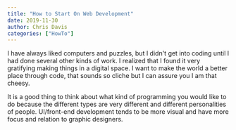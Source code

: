 ```yaml
---
title: "How to Start On Web Development"
date: 2019-11-30
author: Chris Davis
categories: ["HowTo"]
---
```


I have always liked computers and puzzles, but I didn't get into coding until I had done several other kinds of work. I realized that I found it very gratifying making things in a digital space. I want to make the world a better place through code, that sounds so cliche but I can assure you I am that cheesy.

It is a good thing to think about what kind of programming you would like to do because the different types are very different and different personalities of people. UI/front-end development tends to be more visual and have more focus and relation to graphic designers.
